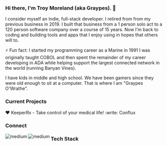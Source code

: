 ### Hi there, I'm Troy Moreland (aka Graypes). 👋

I consider myself an Indie, full-stack developer.  I retired from from my previous business in 2019.  I built that business from a 1 person solo act to a 120 person software company over a course of 15 years.  Now I'm back to coding and building tools and apps that I enjoy using in hopes that others will to.

⚡ Fun fact: I started my programming career as a Marine in 1991
  I was originally taught COBOL and then spent the remainder of my career developing in ADA while helping support the largest connected network in the world (running Banyan Vines).

I have kids in middle and high school.  We have been gamers since they were old enough to sit at a computer.  That is where I am "Graypes O'Wrathe".

### Current Projects

:heart: KeeperRx - Take control of your medical life!
:write: Conflux

### Connect

[<img align="left" alt="medium" src="https://img.shields.io/badge/medium-%2312100E.svg?&style=for-the-badge&logo=medium&logoColor=white" />](https://graypes.medium.com)

[<img align="left" alt="medium" src="https://img.shields.io/badge/Discord-7289DA?style=for-the-badge&logo=discord&logoColor=white" />](https://discordapp.com/users/377648989627219969)

### Tech Stack
